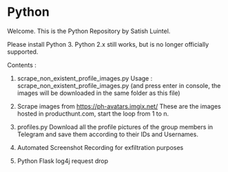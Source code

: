 # Python
Welcome.
This is the Python Repository by Satish Luintel.

Please install Python 3. Python 2.x still works, but is no longer officially supported.

Contents : 

1. scrape_non_existent_profile_images.py 
Usage : scrape_non_existent_profile_images.py (and press enter in console, the images will be downloaded in the same folder as this file) 

2. Scrape images from https://ph-avatars.imgix.net/
These are the images hosted in producthunt.com, start the loop from 1 to n.

3. profiles.py
Download all the profile pictures of the group members in Telegram and save them according to their IDs and Usernames.

4. Automated Screenshot Recording for exfiltration purposes

5. Python Flask log4j request drop


